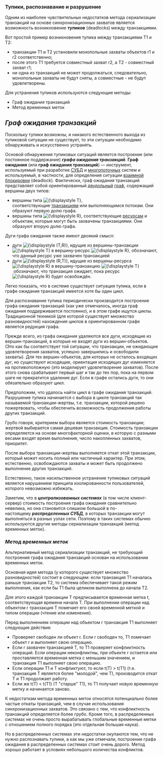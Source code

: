 ### Тупики, распознавание и разрушение

Одним из наиболее чувствительных недостатков метода сериализации транзакций на основе синхронизационных захватов является возможность возникновение **_тупиков_** (deadlocks) между транзакциями.

Вот простой пример возникновения тупика между транзакциями T1 и T2:

- транзакции T1 и T2 установили монопольные захваты объектов r1 и r2 соответственно;
- после этого T1 требуется совместный захват r2, а T2 - совместный захват r1;
- ни одна из транзакций не может продолжаться, следовательно, монопольные захваты не будут сняты, а совместные - не будут удовлетворены.

Для устранения тупиков используются следующие методы:

- Граф ожидания транзакций
- Метод временных меток

## *Граф ожидания транзакций*

Поскольку тупики возможны, и никакого естественного выхода из тупиковой ситуации не существует, то эти ситуации необходимо обнаруживать и искусственно устранять.

Основой обнаружения тупиковых ситуаций является построение (или постоянное поддержание) **_графа ожидания транзакций_**. **Граф ожидания** (или **граф ожидания транзакций**) — инструмент, используемый при разработке [СУБД](https://ru.wikipedia.org/wiki/%D0%A1%D0%A3%D0%91%D0%94 "СУБД") и [многопоточных](https://ru.wikipedia.org/wiki/%D0%9C%D0%BD%D0%BE%D0%B3%D0%BE%D0%BF%D0%BE%D1%82%D0%BE%D1%87%D0%BD%D0%BE%D1%81%D1%82%D1%8C "Многопоточность") систем и используемый, в частности, для определения ситуации [взаимной блокировки](https://ru.wikipedia.org/wiki/%D0%92%D0%B7%D0%B0%D0%B8%D0%BC%D0%BD%D0%B0%D1%8F_%D0%B1%D0%BB%D0%BE%D0%BA%D0%B8%D1%80%D0%BE%D0%B2%D0%BA%D0%B0 "Взаимная блокировка") (deadlock). Фактически, граф ожидания транзакций представляет собой ориентированный [двудольный](https://ru.wikipedia.org/wiki/%D0%94%D0%B2%D1%83%D0%B4%D0%BE%D0%BB%D1%8C%D0%BD%D1%8B%D0%B9_%D0%B3%D1%80%D0%B0%D1%84 "Двудольный граф") [граф](https://ru.wikipedia.org/wiki/%D0%93%D1%80%D0%B0%D1%84_(%D0%BC%D0%B0%D1%82%D0%B5%D0%BC%D0%B0%D1%82%D0%B8%D0%BA%D0%B0) "Граф (математика)"), содержащий вершины двух типов:

- вершины типа ![{\displaystyle T}](https://wikimedia.org/api/rest_v1/media/math/render/svg/ec7200acd984a1d3a3d7dc455e262fbe54f7f6e0), соответствующие [транзакциям](https://ru.wikipedia.org/wiki/%D0%A2%D1%80%D0%B0%D0%BD%D0%B7%D0%B0%D0%BA%D1%86%D0%B8%D1%8F_(%D0%B8%D0%BD%D1%84%D0%BE%D1%80%D0%BC%D0%B0%D1%82%D0%B8%D0%BA%D0%B0) "Транзакция (информатика)") или выполняющимся потокам. Они образуют первую долю графа.
- вершины типа ![{\displaystyle R}](https://wikimedia.org/api/rest_v1/media/math/render/svg/4b0bfb3769bf24d80e15374dc37b0441e2616e33), соответствующие [ресурсам](https://ru.wikipedia.org/w/index.php?title=%D0%92%D1%8B%D1%87%D0%B8%D1%81%D0%BB%D0%B8%D1%82%D0%B5%D0%BB%D1%8C%D0%BD%D1%8B%D0%B5_%D1%80%D0%B5%D1%81%D1%83%D1%80%D1%81%D1%8B&action=edit&redlink=1 "Вычислительные ресурсы (страница отсутствует)") и объектам, которые могут быть захвачены транзакциями. Они образуют вторую долю графа.

Дуги графа ожидания также имеют двоякий смысл:

- дуги ![{\displaystyle (T,R)}](https://wikimedia.org/api/rest_v1/media/math/render/svg/dc7f8f1898cca258f50fd24e2a2f16f14230a774), идущие из вершины-транзакции ![{\displaystyle T}](https://wikimedia.org/api/rest_v1/media/math/render/svg/ec7200acd984a1d3a3d7dc455e262fbe54f7f6e0) в вершину-ресурс ![{\displaystyle R}](https://wikimedia.org/api/rest_v1/media/math/render/svg/4b0bfb3769bf24d80e15374dc37b0441e2616e33), обозначают, что данный ресурс уже захвачен транзакцией
- дуги ![{\displaystyle (R,T)}](https://wikimedia.org/api/rest_v1/media/math/render/svg/49f7eb43d71aacb310117c02ff20517c2483190a), идущие из вершины-ресурса ![{\displaystyle R}](https://wikimedia.org/api/rest_v1/media/math/render/svg/4b0bfb3769bf24d80e15374dc37b0441e2616e33) в вершину-транзакцию ![{\displaystyle T}](https://wikimedia.org/api/rest_v1/media/math/render/svg/ec7200acd984a1d3a3d7dc455e262fbe54f7f6e0) обозначают, что транзакция ожидает, пока ресурс ![{\displaystyle R}](https://wikimedia.org/api/rest_v1/media/math/render/svg/4b0bfb3769bf24d80e15374dc37b0441e2616e33) будет освобождён.

Легко показать, что в системе существует ситуация тупика, если в графе ожидания транзакций имеется хотя бы один цикл.

Для распознавание тупика периодически производится построение графа ожидания транзакций (как уже отмечалось, иногда граф ожидания поддерживается постоянно), и в этом графе ищутся циклы. Традиционной техникой (для которой существует множество разновидностей) нахождения циклов в ориентированном графе является редукция графа.

Прежде всего, из графа ожидания удаляются все дуги, исходящие из вершин-транзакций, в которые не входят дуги из вершин-объектов. (Это как бы соответствует той ситуации, что транзакции, не ожидающие удовлетворения захватов, успешно завершились и освободили захваты). Для тех вершин-объектов, для которых не осталось входящих дуг, но существуют исходящие, ориентация исходящих дуг изменяется на противоположную (это моделирует удовлетворение захватов). После этого снова срабатывает первый шаг и так до тех пор, пока на первом шаге не прекратится удаление дуг. Если в графе остались дуги, то они обязательно образуют цикл.

Предположим, что удалось найти цикл в графе ожидания транзакций. Разрушение тупика начинается с выбора в цикле транзакций так называемой транзакции-жертвы, т.е. транзакции, которой решено пожертвовать, чтобы обеспечить возможность продолжения работы других транзакций.

Грубо говоря, критерием выбора является стоимость транзакции; жертвой выбирается самая дешевая транзакция. Стоимость транзакции определяется на основе многофакторной оценки, в которую с разными весами входят время выполнения, число накопленных захватов, приоритет.

После выбора транзакции-жертвы выполняется откат этой транзакции, который может носить полный или частичный характер. При этом, естественно, освобождаются захваты и может быть продолжено выполнение других транзакций.

Естественно, такое насильственное устранение тупиковых ситуаций является нарушением принципа изолированности пользователей, которого невозможно избежать.

Заметим, что в **_централизованных системах_** (в том числе клиент-сервер) стоимость построения графа ожидания сравнительно невелика, но она становится слишком большой в по-настоящему **_распределенных СУБД_**, в которых транзакции могут выполняться в разных узлах сети. Поэтому в таких системах обычно используются другие методы сериализации транзакций (метод временных меток).

### *Метод временных меток*

Альтернативный метод сериализации транзакций, не требующий построения графа ожидания транзакций основан на использовании временных меток.

Основная идея метода (у которого существует множество разновидностей) состоит в следующем: если транзакция T1 началась раньше транзакции T2, то система обеспечивает такой режим выполнения, как если бы T1 была целиком выполнена до начала T2.

Для этого каждой транзакции T предписывается временная метка t, соответствующая времени начала T. При выполнении операции над объектом r транзакция T помечает его своей временной меткой и типом операции (чтение или изменение).

Перед выполнением операции над объектом r транзакция T1 выполняет следующие действия:

- Проверяет свободен ли объект r. Если r свободен то, T1 помечает объект r и выполняет свою операцию.
- Если r захвачен транзакцией Т, то T1 проверяет конфликтность операций. Если операции неконфликтны, при объекте r остается или проставляется временная метка с меньшим значением, и транзакция T1 выполняет свою операцию.
- Если операции T1 и T конфликтуют, то если t(T) > t(T1) (т.е. транзакция T является более "молодой", чем T), производится откат T и T1 продолжает работу.
- Если же t(T) < t(T1) (T "старше" T1), то T1 получает новую временную метку и начинается заново.

К недостаткам метода временных меток относятся потенциально более частые откаты транзакций, чем в случае использования синхронизационных захватов. Это связано с тем, что конфликтность транзакций определяется более грубо. Кроме того, в распределенных системах не очень просто вырабатывать глобальные временные метки с отношением полного порядка (это отдельная большая наука).

Но в распределенных системах эти недостатки окупаются тем, что не нужно распознавать тупики, а как мы уже отмечали, построение графа ожидания в распределенных системах стоит очень дорого. Метод хорошо работает в условиях небольшого количества конфликтов.